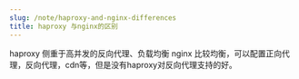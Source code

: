 ```yaml
---
slug: /note/haproxy-and-nginx-differences
title: haproxy 与nginx的区别
---
```

haproxy 侧重于高并发的反向代理、负载均衡
nginx 比较均衡，可以配置正向代理，反向代理，cdn等，但是没有haproxy对反向代理支持的好。
